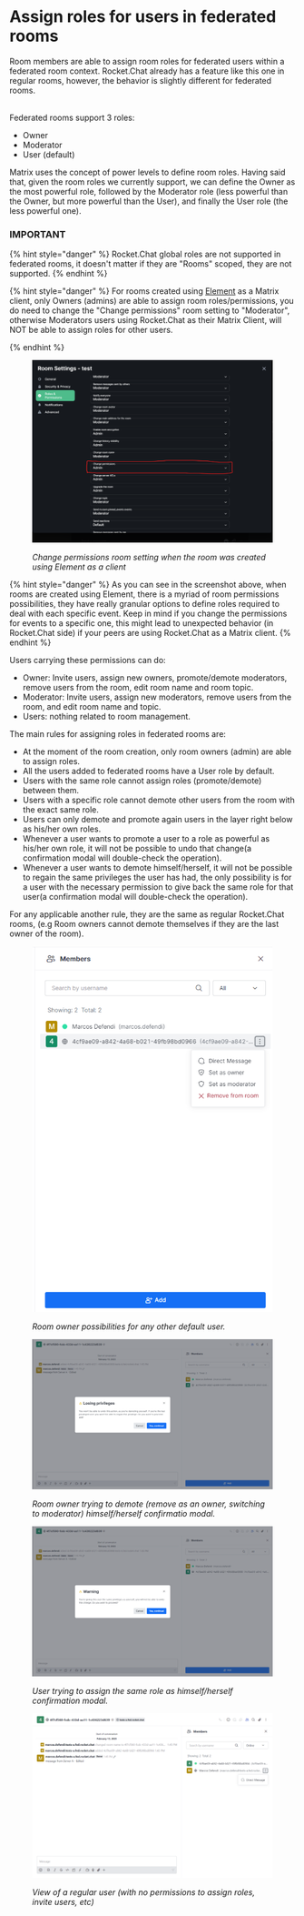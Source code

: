 # Assign roles for users in federated rooms

Room members are able to assign room roles for federated users within a federated room context. Rocket.Chat already has a feature like this one in regular rooms, however, the behavior is slightly different for federated rooms.&#x20;

\
Federated rooms support 3 roles:

* Owner
* Moderator
* User (default)

Matrix uses the concept of power levels to define room roles. Having said that, given the room roles we currently support, we can define the Owner as the most powerful role, followed by the Moderator role (less powerful than the Owner, but more powerful than the User), and finally the User role (the less powerful one).

### IMPORTANT

{% hint style="danger" %}
Rocket.Chat global roles are not supported in federated rooms, it doesn't matter if they are "Rooms" scoped, they are not supported.
{% endhint %}

{% hint style="danger" %}
For rooms created using [Element](https://app.element.io/#/welcome) as a Matrix client, only Owners (admins) are able to assign room roles/permissions, you do need to change the "Change permissions" room setting to "Moderator", otherwise Moderators users using Rocket.Chat as their Matrix Client, will NOT be able to assign roles for other users.


{% endhint %}

<figure><img src="../../../../../../.gitbook/assets/image (37) (1) (1).png" alt=""><figcaption><p><em>Change permissions room setting when the room was created using Element as a client</em></p></figcaption></figure>

{% hint style="danger" %}
As you can see in the screenshot above, when rooms are created using Element, there is a myriad of room permissions possibilities, they have really granular options to define roles required to deal with each specific event. Keep in mind if you change the permissions for events to a specific one, this might lead to unexpected behavior (in Rocket.Chat side) if your peers are using Rocket.Chat as a Matrix client.
{% endhint %}

Users carrying these permissions can do:

* Owner: Invite users, assign new owners, promote/demote moderators, remove users from the room, edit room name and room topic.
* Moderator: Invite users, assign new moderators, remove users from the room, and edit room name and topic.
* Users: nothing related to room management.

The main rules for assigning roles in federated rooms are:

* At the moment of the room creation, only room owners (admin) are able to assign roles.
* All the users added to federated rooms have a User role by default.
* Users with the same role cannot assign roles (promote/demote) between them.
* Users with a specific role cannot demote other users from the room with the exact same role.
* Users can only demote and promote again users in the layer right below as his/her own roles.
* Whenever a user wants to promote a user to a role as powerful as his/her own role, it will not be possible to undo that change(a confirmation modal will double-check the operation).
* Whenever a user wants to demote himself/herself, it will not be possible to regain the same privileges the user has had, the only possibility is for a user with the necessary permission to give back the same role for that user(a confirmation modal will double-check the operation).

For any applicable another rule, they are the same as regular Rocket.Chat rooms, (e.g Room owners cannot demote themselves if they are the last owner of the room).

<figure><img src="../../../../../../.gitbook/assets/image (7) (2).png" alt=""><figcaption><p><em>Room owner possibilities for any other default user.</em></p></figcaption></figure>

<figure><img src="../../../../../../.gitbook/assets/image (24) (1).png" alt=""><figcaption><p><em>Room owner trying to demote (remove as an owner, switching to moderator) himself/herself confirmatio modal.</em></p></figcaption></figure>

<figure><img src="../../../../../../.gitbook/assets/image (11) (1).png" alt=""><figcaption><p><em>User trying to assign the same role as himself/herself confirmation modal.</em></p></figcaption></figure>

<figure><img src="../../../../../../.gitbook/assets/image (15) (1).png" alt=""><figcaption><p><em>View of a regular user (with no permissions to assign roles, invite users, etc)</em></p></figcaption></figure>
